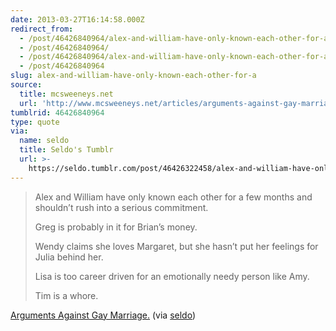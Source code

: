 ```yaml
---
date: 2013-03-27T16:14:58.000Z
redirect_from:
  - /post/46426840964/alex-and-william-have-only-known-each-other-for-a/
  - /post/46426840964/
  - /post/46426840964/alex-and-william-have-only-known-each-other-for-a
  - /post/46426840964
slug: alex-and-william-have-only-known-each-other-for-a
source:
  title: mcsweeneys.net
  url: 'http://www.mcsweeneys.net/articles/arguments-against-gay-marriage'
tumblrid: 46426840964
type: quote
via:
  name: seldo
  title: Seldo's Tumblr
  url: >-
    https://seldo.tumblr.com/post/46426322458/alex-and-william-have-only-known-each-other-for-a
---
```

> <p>Alex and William have only known each other for a few months and shouldn’t rush into a serious commitment.</p>
> 
> <p>Greg is probably in it for Brian’s money.</p>
> 
> <p>Wendy claims she loves Margaret, but she hasn’t put her feelings for Julia behind her.</p>
> 
> <p>Lisa is too career driven for an emotionally needy person like Amy.</p>
> 
> <p>Tim is a whore.</p>

<a href="http://www.mcsweeneys.net/articles/arguments-against-gay-marriage">Arguments Against Gay Marriage.</a> (via <a href="http://seldo.tumblr.com/" class="tumblr_blog">seldo</a>)

